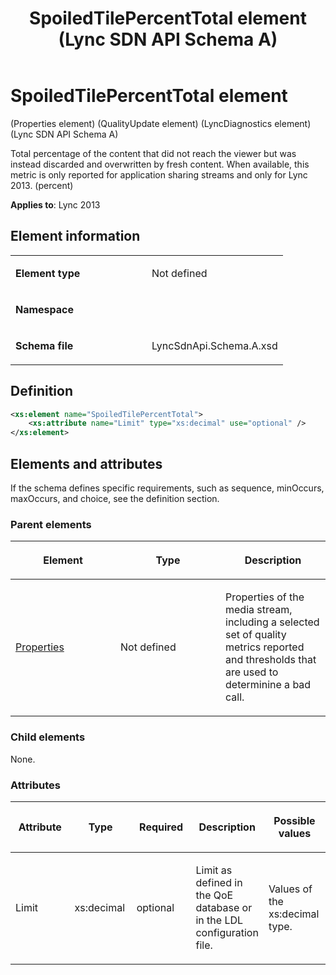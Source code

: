 ﻿---
title: SpoiledTilePercentTotal element  (Lync SDN API Schema A)
TOCTitle: SpoiledTilePercentTotal element
ms:assetid: d590ca6e-bf37-0be2-a0eb-9567a83412b6
ms:mtpsurl: https://msdn.microsoft.com/en-us/library/Dn439279(v=office.15)
ms:contentKeyID: 57261015
ms.date: 07/24/2014
mtps_version: v=office.15
dev_langs:
- xml
---

# SpoiledTilePercentTotal element 

(Properties element) (QualityUpdate element) (LyncDiagnostics element) (Lync SDN API Schema A)

Total percentage of the content that did not reach the viewer but was instead discarded and overwritten by fresh content. When available, this metric is only reported for application sharing streams and only for Lync 2013. (percent)


**Applies to**: Lync 2013

## Element information

<table>
<colgroup>
<col style="width: 50%" />
<col style="width: 50%" />
</colgroup>
<tbody>
<tr class="odd">
<td><p><strong>Element type</strong></p></td>
<td><p>Not defined</p></td>
</tr>
<tr class="even">
<td><p><strong>Namespace</strong></p></td>
<td><p></p></td>
</tr>
<tr class="odd">
<td><p><strong>Schema file</strong></p></td>
<td><p>LyncSdnApi.Schema.A.xsd</p></td>
</tr>
</tbody>
</table>


## Definition

```xml
<xs:element name="SpoiledTilePercentTotal">
    <xs:attribute name="Limit" type="xs:decimal" use="optional" />
</xs:element>
```

## Elements and attributes

If the schema defines specific requirements, such as sequence, minOccurs, maxOccurs, and choice, see the definition section.

### Parent elements

<table>
<colgroup>
<col style="width: 33%" />
<col style="width: 33%" />
<col style="width: 33%" />
</colgroup>
<thead>
<tr class="header">
<th><p>Element</p></th>
<th><p>Type</p></th>
<th><p>Description</p></th>
</tr>
</thead>
<tbody>
<tr class="odd">
<td><p><a href="properties-element-qualityupdate-element-sdn-api-schema-a.md">Properties</a></p></td>
<td><p>Not defined</p></td>
<td><p>Properties of the media stream, including a selected set of quality metrics reported and thresholds that are used to determinine a bad call.</p></td>
</tr>
</tbody>
</table>


### Child elements

None.

### Attributes

<table>
<colgroup>
<col style="width: 20%" />
<col style="width: 20%" />
<col style="width: 20%" />
<col style="width: 20%" />
<col style="width: 20%" />
</colgroup>
<thead>
<tr class="header">
<th><p>Attribute</p></th>
<th><p>Type</p></th>
<th><p>Required</p></th>
<th><p>Description</p></th>
<th><p>Possible values</p></th>
</tr>
</thead>
<tbody>
<tr class="odd">
<td><p>Limit</p></td>
<td><p>xs:decimal</p></td>
<td><p>optional</p></td>
<td><p>Limit as defined in the QoE database or in the LDL configuration file.</p></td>
<td><p>Values of the xs:decimal type.</p></td>
</tr>
</tbody>
</table>

